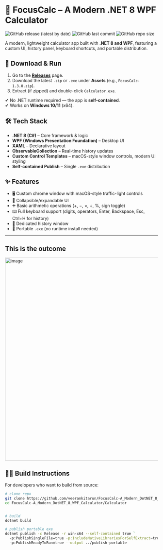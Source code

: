 

# 📌 FocusCalc – A Modern .NET 8 WPF Calculator

![GitHub release (latest by date)](https://img.shields.io/github/v/release/veerankitarun/FocusCalc-A_Modern_DotNET_8_WPF_Calculator?style=for-the-badge)
![GitHub last commit](https://img.shields.io/github/last-commit/veerankitarun/FocusCalc-A_Modern_DotNET_8_WPF_Calculator?style=for-the-badge)
![GitHub repo size](https://img.shields.io/github/repo-size/veerankitarun/FocusCalc-A_Modern_DotNET_8_WPF_Calculator?style=for-the-badge)

A modern, lightweight calculator app built with **.NET 8 and WPF**, featuring a custom UI, history panel, keyboard shortcuts, and portable distribution.  



## 🚀 Download & Run
1. Go to the **[Releases](https://github.com/veerankitarun/FocusCalc-A_Modern_DotNET_8_WPF_Calculator/releases)** page.  
2. Download the latest `.zip` or `.exe` under **Assets** (e.g., `FocusCalc-1.3.0.zip`).  
3. Extract (if zipped) and double-click `Calculator.exe`.  

✔ No .NET runtime required — the app is **self-contained**.  
✔ Works on **Windows 10/11** (x64).  


## 🛠 Tech Stack
- **.NET 8 (C#)** – Core framework & logic  
- **WPF (Windows Presentation Foundation)** – Desktop UI  
- **XAML** – Declarative layout  
- **ObservableCollection** – Real-time history updates  
- **Custom Control Templates** – macOS-style window controls, modern UI styling  
- **Self-contained Publish** – Single `.exe` distribution  



## ✨ Features
- 🖥️ Custom chrome window with macOS-style traffic-light controls  
- 🔽 Collapsible/expandable UI  
- ➕ Basic arithmetic operations (+, −, ×, ÷, %, sign toggle)  
- ⌨️ Full keyboard support (digits, operators, Enter, Backspace, Esc, Ctrl+H for history)  
- 📜 Dedicated history window  
- 🚀 Portable `.exe` (no runtime install needed)  

---

## This is the outcome 
<img width="813" height="668" alt="image" src="https://github.com/user-attachments/assets/2083cf3d-1bea-4867-ab4e-90abac2678ff" />

## 🧑‍💻 Build Instructions
For developers who want to build from source:  

```bash
# clone repo
git clone https://github.com/veerankitarun/FocusCalc-A_Modern_DotNET_8_WPF_Calculator.git
cd FocusCalc-A_Modern_DotNET_8_WPF_Calculator/Calculator


# build
dotnet build

# publish portable exe
dotnet publish -c Release -r win-x64 --self-contained true `
  -p:PublishSingleFile=true -p:IncludeNativeLibrariesForSelfExtract=true `
  -p:PublishReadyToRun=true --output ../publish-portable




